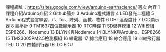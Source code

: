 課程網址：https://sites.google.com/view/arduino-earthscience/
週次	內容
1	課程介紹Arduino介紹
2	Github簡介
3	Arduino程式語言
4	LED發光二極體
5	Arduino程式語言練習，if、for、陣列、函數、物件
6	DHT溫溼度計
7	LCD顯示器
8	氣壓計
9	TM1637四位數顯示器
10	RTC時鐘
11	SD儲存模組
12	Wifi模組ESP8266、Nodemcu
13	BLYNK與Nodemcu
14	BLYNK與Arduino、ESP8266
15	TMS3005PM2.5檢測模組
16	繼電器
17	綜合應用
18	綜合應用
19	四軸飛行器TELLO
20	四軸飛行器TELLO EDU
